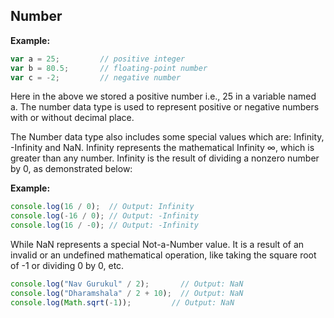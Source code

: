 ## Number

**Example:**

```js
var a = 25;         // positive integer
var b = 80.5;       // floating-point number
var c = -2;         // negative number
```

Here in the above we stored a positive number i.e., 25 in a variable named a. 
The number data type is used to represent positive or negative numbers with or without decimal place.

The Number data type also includes some special values which are: Infinity, -Infinity and NaN. Infinity represents the mathematical Infinity ∞, which is greater than any number. Infinity is the result of dividing a nonzero number by 0, as demonstrated below:

**Example:**

```js
console.log(16 / 0);  // Output: Infinity
console.log(-16 / 0); // Output: -Infinity
console.log(16 / -0); // Output: -Infinity
```

While NaN represents a special Not-a-Number value. It is a result of an invalid or an undefined mathematical operation, like taking the square root of -1 or dividing 0 by 0, etc.

```js
console.log("Nav Gurukul" / 2);       // Output: NaN
console.log("Dharamshala" / 2 + 10);  // Output: NaN
console.log(Math.sqrt(-1));         // Output: NaN
```